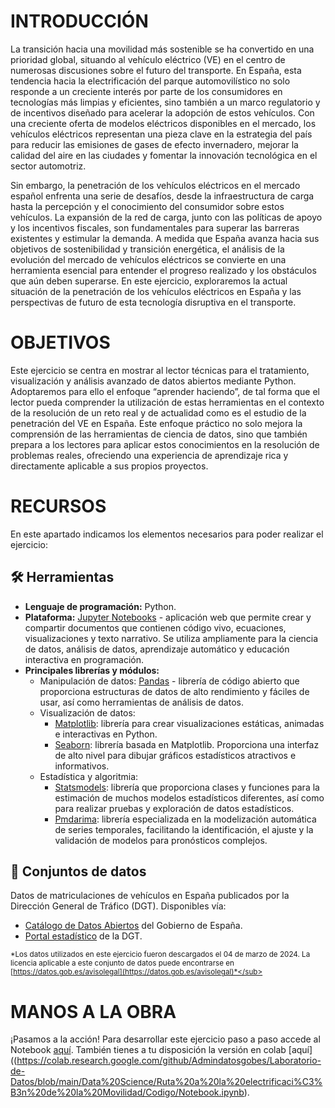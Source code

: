 # INTRODUCCIÓN

La transición hacia una movilidad más sostenible se ha convertido en una prioridad global, situando al vehículo eléctrico (VE) en el centro de numerosas discusiones sobre el futuro del transporte. En España, esta tendencia hacia la electrificación del parque automovilístico no solo responde a un creciente interés por parte de los consumidores en tecnologías más limpias y eficientes, sino también a un marco regulatorio y de incentivos diseñado para acelerar la adopción de estos vehículos. Con una creciente oferta de modelos eléctricos disponibles en el mercado, los vehículos eléctricos representan una pieza clave en la estrategia del país para reducir las emisiones de gases de efecto invernadero, mejorar la calidad del aire en las ciudades y fomentar la innovación tecnológica en el sector automotriz.

Sin embargo, la penetración de los vehículos eléctricos en el mercado español enfrenta una serie de desafíos, desde la infraestructura de carga hasta la percepción y el conocimiento del consumidor sobre estos vehículos. La expansión de la red de carga, junto con las políticas de apoyo y los incentivos fiscales, son fundamentales para superar las barreras existentes y estimular la demanda. A medida que España avanza hacia sus objetivos de sostenibilidad y transición energética, el análisis de la evolución del mercado de vehículos eléctricos se convierte en una herramienta esencial para entender el progreso realizado y los obstáculos que aún deben superarse. En este ejercicio, exploraremos la actual situación de la penetración de los vehículos eléctricos en España y las perspectivas de futuro de esta tecnología disruptiva en el transporte.

# OBJETIVOS

Este ejercicio se centra en mostrar al lector técnicas para el tratamiento, visualización y análisis avanzado de datos abiertos mediante Python. Adoptaremos para ello el enfoque “aprender haciendo”, de tal forma que el lector pueda comprender la utilización de estas herramientas en el contexto de la resolución de un reto real y de actualidad como es el estudio de la penetración del VE en España. Este enfoque práctico no solo mejora la comprensión de las herramientas de ciencia de datos, sino que también prepara a los lectores para aplicar estos conocimientos en la resolución de problemas reales, ofreciendo una experiencia de aprendizaje rica y directamente aplicable a sus propios proyectos.

# RECURSOS

En este apartado indicamos los elementos necesarios para poder realizar el ejercicio:

## 🛠 Herramientas

- **Lenguaje de programación:** Python.
- **Plataforma:** [Jupyter Notebooks](https://jupyter.org/) - aplicación web que permite crear y compartir documentos que contienen código vivo, ecuaciones, visualizaciones y texto narrativo. Se utiliza ampliamente para la ciencia de datos, análisis de datos, aprendizaje automático y educación interactiva en programación.
- **Principales librerías y módulos:**
    - Manipulación de datos: [Pandas](https://pandas.pydata.org/) - librería de código abierto que proporciona estructuras de datos de alto rendimiento y fáciles de usar, así como herramientas de análisis de datos.
    - Visualización de datos:
        - [Matplotlib](https://matplotlib.org/): librería para crear visualizaciones estáticas, animadas e interactivas en Python.
        - [Seaborn](https://seaborn.pydata.org/): librería basada en Matplotlib. Proporciona una interfaz de alto nivel para dibujar gráficos estadísticos atractivos e informativos.
    - Estadística y algoritmia:
        - [Statsmodels](https://www.statsmodels.org/): librería que proporciona clases y funciones para la estimación de muchos modelos estadísticos diferentes, así como para realizar pruebas y exploración de datos estadísticos.
        - [Pmdarima](https://pypi.org/project/pmdarima/): librería especializada en la modelización automática de series temporales, facilitando la identificación, el ajuste y la validación de modelos para pronósticos complejos.

## 💾 Conjuntos de datos

Datos de matriculaciones de vehículos en España publicados por la Dirección General de Tráfico (DGT). Disponibles vía:
- [Catálogo de Datos Abiertos](https://datos.gob.es/es/catalogo/e00130502-matriculacion-de-vehiculos) del Gobierno de España.
- [Portal estadístico](https://sedeapl.dgt.gob.es/WEB_IEST_CONSULTA/) de la DGT.

<sub>*Los datos utilizados en este ejercicio fueron descargados el 04 de marzo de 2024. La licencia aplicable a este conjunto de datos puede encontrarse en [https://datos.gob.es/avisolegal](https://datos.gob.es/avisolegal)*</sub>

# MANOS A LA OBRA

¡Pasamos a la acción! Para desarrollar este ejercicio paso a paso accede al Notebook [aquí](https://github.com/Admindatosgobes/Laboratorio-de-Datos/tree/main/Data%20Science/Ruta%20a%20la%20electrificaci%C3%B3n%20de%20la%20Movilidad/Codigo/Notebook.ipynb). También tienes a tu disposición la versión en colab [aquí]((https://colab.research.google.com/github/Admindatosgobes/Laboratorio-de-Datos/blob/main/Data%20Science/Ruta%20a%20la%20electrificaci%C3%B3n%20de%20la%20Movilidad/Codigo/Notebook.ipynb).
